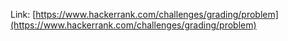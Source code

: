 Link: [https://www.hackerrank.com/challenges/grading/problem](https://www.hackerrank.com/challenges/grading/problem)
